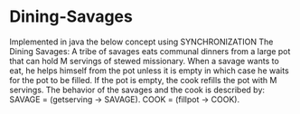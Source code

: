 # Dining-Savages
Implemented in java the below concept using SYNCHRONIZATION 
The Dining Savages: A tribe of savages eats communal dinners from a large pot that can hold M servings of stewed missionary. When a savage wants to eat, he helps himself from the pot unless it is empty in which case he waits for the pot to be filled. If the pot is empty, the cook refills the pot with M servings. The behavior of the savages and the cook is described by:
           SAVAGE = (getserving -> SAVAGE).
           COOK   = (fillpot -> COOK).
           
